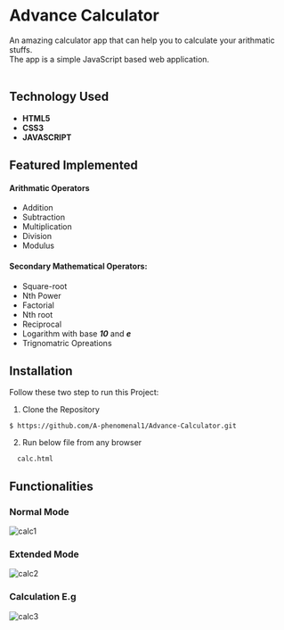# Advance Calculator
An amazing calculator app that can help you to calculate your arithmatic stuffs.<br />
The app is a simple JavaScript based web application.<br /><br />

## Technology Used
- **HTML5** <br />
- **CSS3** <br />
- **JAVASCRIPT**<br />

## Featured Implemented
#### Arithmatic Operators
  - Addition
  - Subtraction
  - Multiplication
  - Division
  - Modulus
#### Secondary Mathematical Operators:
  - Square-root
  - Nth Power
  - Factorial
  - Nth root
  - Reciprocal
  - Logarithm with base ***10*** and ***e***
  - Trignomatric Opreations
  
## Installation
Follow these two step to run this Project:
1. Clone the Repository<br />
  ```
  $ https://github.com/A-phenomenal1/Advance-Calculator.git
  ```
2. Run below file from any browser<br />
  ```
    calc.html
  ```

## Functionalities
### Normal Mode
![calc1](https://user-images.githubusercontent.com/58008904/103453223-b90ce900-4cfd-11eb-93a0-cad451e7e30a.png)

### Extended Mode
![calc2](https://user-images.githubusercontent.com/58008904/103453230-dc379880-4cfd-11eb-82c0-1eb514f1d0fb.png)

### Calculation E.g
![calc3](https://user-images.githubusercontent.com/58008904/103453238-f6717680-4cfd-11eb-99f9-efae442d8794.png)

